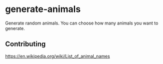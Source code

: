 # generate-animals
Generate random animals. You can choose how many animals you want to generate.

## Contributing
https://en.wikipedia.org/wiki/List_of_animal_names
